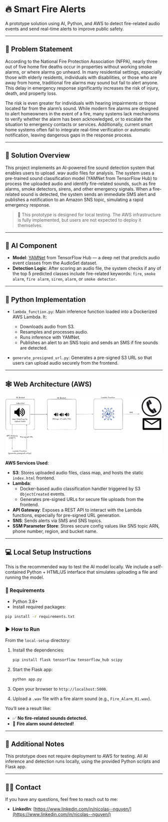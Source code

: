 # 🔥 Smart Fire Alerts

A prototype solution using AI, Python, and AWS to detect fire-related audio events and send real-time alerts to improve public safety.

---

## 📌 Problem Statement

According to the National Fire Protection Association (NFPA), nearly three out of five home fire deaths occur in properties without working smoke alarms, or where alarms go unheard. In many residential settings, especially those with elderly residents, individuals with disabilities, or those who are away from home, traditional fire alarms may sound but fail to alert anyone. This delay in emergency response significantly increases the risk of injury, death, and property loss.

The risk is even greater for individuals with hearing impairments or those located far from the alarm’s sound. While modern fire alarms are designed to alert homeowners in the event of a fire, many systems lack mechanisms to verify whether the alarm has been acknowledged, or to escalate the situation to emergency contacts or services. Additionally, current smart home systems often fail to integrate real-time verification or automatic notification, leaving dangerous gaps in the response process.

---

## 🚀 Solution Overview

This project implements an AI-powered fire sound detection system that enables users to upload .wav audio files for analysis. The system uses a pre-trained sound classification model (YAMNet from TensorFlow Hub) to process the uploaded audio and identify fire-related sounds, such as fire alarms, smoke detectors, sirens, and other emergency signals. When a fire-related sound is detected, the system sends an immediate SMS alert and publishes a notification to an Amazon SNS topic, simulating a rapid emergency response.

> 🧪 This prototype is designed for local testing. The AWS infrastructure is fully implemented, but users are not expected to deploy it themselves.

---

## 🧠 AI Component

- **Model**: [YAMNet](https://tfhub.dev/google/yamnet/1) from TensorFlow Hub — a deep net that predicts audio event classes from the AudioSet dataset.
- **Detection Logic**: After scoring an audio file, the system checks if any of the top 5 predicted classes include fire-related keywords: `fire`, `smoke alarm`, `fire alarm`, `siren`, `alarm`, or `smoke detector`.

---

## 🐍 Python Implementation

- `lambda_function.py`: Main inference function loaded into a Dockerized AWS Lambda. It:
  - Downloads audio from S3.
  - Resamples and processes audio.
  - Runs inference with YAMNet.
  - Publishes an alert to an SNS topic and sends an SMS if fire sounds are detected.

- `generate_presigned_url.py`: Generates a pre-signed S3 URL so that users can upload audio securely from the frontend.

---

## 🕸️ Web Architecture (AWS)

![Architecture](architecture.png)

**AWS Services Used**:
- **S3**: Stores uploaded audio files, class map, and hosts the static `index.html` frontend.
- **Lambda**: 
  - Docker-based audio classification handler triggered by S3 `ObjectCreated` events.
  - Generates pre-signed URLs for secure file uploads from the frontend.
- **API Gateway**: Exposes a REST API to interact with the Lambda functions, especially for pre-signed URL generation.
- **SNS**: Sends alerts via SMS and SNS topics.
- **SSM Parameter Store**: Stores secure config values like SNS topic ARN, phone number, region, and bucket name.


---

## 💻 Local Setup Instructions

This is the recommended way to test the AI model locally. We include a self-contained Python + HTML/JS interface that simulates uploading a file and running the model.

### 🔧 Requirements

- Python 3.8+
- Install required packages:

```bash
pip install -r requirements.txt
```

### ▶️ How to Run

From the `local-setup` directory:

1. Install the dependencies:

    ```bash
    pip install flask tensorflow tensorflow_hub scipy
    ```

2. Start the Flask app:

    ```bash
    python app.py
    ```

3. Open your browser to `http://localhost:5000`.

4. Upload a `.wav` file with a fire alarm sound (e.g., `Fire_Alarm_01.wav`).

You’ll see a result like:

- ✅ **No fire-related sounds detected.**
- 🚨 **Fire alarm sound detected!**

---

## 📝 Additional Notes

This prototype does not require deployment to AWS for testing. All AI inference and detection runs locally, using the provided Python scripts and Flask app.

---

## 👨‍💻 Contact

If you have any questions, feel free to reach out to me:

- **LinkedIn**: [https://www.linkedin.com/in/nicolas--nguyen/](https://www.linkedin.com/in/nicolas--nguyen/)
